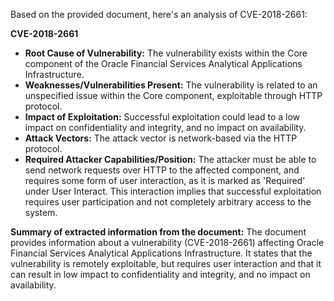 Based on the provided document, here's an analysis of CVE-2018-2661:

**CVE-2018-2661**

*   **Root Cause of Vulnerability:** The vulnerability exists within the Core component of the Oracle Financial Services Analytical Applications Infrastructure.
*   **Weaknesses/Vulnerabilities Present:** The vulnerability is related to an unspecified issue within the Core component, exploitable through HTTP protocol.
*   **Impact of Exploitation:** Successful exploitation could lead to a low impact on confidentiality and integrity, and no impact on availability.
*   **Attack Vectors:** The attack vector is network-based via the HTTP protocol.
*   **Required Attacker Capabilities/Position:** The attacker must be able to send network requests over HTTP to the affected component, and requires some form of user interaction, as it is marked as 'Required' under User Interact. This interaction implies that successful exploitation requires user participation and not completely arbitrary access to the system.

**Summary of extracted information from the document:**
The document provides information about a vulnerability (CVE-2018-2661) affecting Oracle Financial Services Analytical Applications Infrastructure. It states that the vulnerability is remotely exploitable, but requires user interaction and that it can result in low impact to confidentiality and integrity, and no impact on availability.